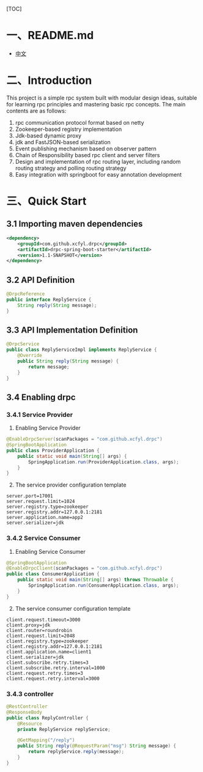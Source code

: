 [TOC]



# 一、README.md

+ [中文](README.md)

# 二、Introduction

This project is a simple rpc system built with modular design ideas, suitable for learning rpc principles and mastering basic rpc concepts. The main contents are as follows:

1. rpc communication protocol format based on netty
2. Zookeeper-based registry implementation
3. Jdk-based dynamic proxy
4. jdk and FastJSON-based serialization
5. Event publishing mechanism based on observer pattern
6. Chain of Responsibility based rpc client and server filters
7. Design and implementation of rpc routing layer, including random routing strategy and polling routing strategy
8. Easy integration with springboot for easy annotation development

# 三、Quick Start

## 3.1 Importing maven dependencies

```xml
<dependency>
    <groupId>com.github.xcfyl.drpc</groupId>
    <artifactId>drpc-spring-boot-starter</artifactId>
    <version>1.1-SNAPSHOT</version>
</dependency>
```

## 3.2 API Definition

```java
@DrpcReference
public interface ReplyService {
    String reply(String message);
}
```

## 3.3 API Implementation Definition

```java
@DrpcService
public class ReplyServiceImpl implements ReplyService {
    @Override
    public String reply(String message) {
        return message;
    }
}
```

## 3.4 Enabling drpc

### 3.4.1 Service Provider

1. Enabling Service Provider

```java
@EnableDrpcServer(scanPackages = "com.github.xcfyl.drpc")
@SpringBootApplication
public class ProviderApplication {
    public static void main(String[] args) {
        SpringApplication.run(ProviderApplication.class, args);
    }
}
```

2. The service provider configuration template

``` properties
server.port=17001
server.request.limit=1024
server.registry.type=zookeeper
server.registry.addr=127.0.0.1:2181
server.application.name=app2
server.serializer=jdk
```

### 3.4.2 Service Consumer

1. Enabling Service Consumer

```java
@SpringBootApplication
@EnableDrpcClient(scanPackages = "com.github.xcfyl.drpc")
public class ConsumerApplication {
    public static void main(String[] args) throws Throwable {
        SpringApplication.run(ConsumerApplication.class, args);
    }
}
```

2. The service consumer configuration template

```properties
client.request.timeout=3000
client.proxy=jdk
client.router=roundrobin
client.request.limit=2048
client.registry.type=zookeeper
client.registry.addr=127.0.0.1:2181
client.application.name=client1
client.serializer=jdk
client.subscribe.retry.times=3
client.subscribe.retry.interval=1000
client.request.retry.times=3
client.request.retry.interval=3000
```

### 3.4.3 controller

```java
@RestController
@ResponseBody
public class ReplyController {
    @Resource
    private ReplyService replyService;

    @GetMapping("/reply")
    public String reply(@RequestParam("msg") String message) {
        return replyService.reply(message);
    }
}
```

